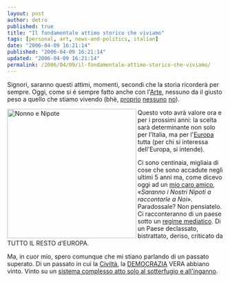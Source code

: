 ```yaml
---
layout: post
author: detro
published: true
title: "Il fondamentale attimo storico che viviamo"
tags: [personal, art, news-and-politics, italian]
date: "2006-04-09 16:21:14"
published: "2006-04-09 16:21:14"
updated: "2006-04-09 16:21:14"
permalink: /2006/04/09/il-fondamentale-attimo-storico-che-viviamo/
---
```


Signori, saranno questi attimi, momenti, secondi che la storia ricorderà per sempre.
Oggi, come si é sempre fatto anche con l'<a href="http://it.wikipedia.org/wiki/Arte">Arte</a>, nessuno da il giusto peso a quello che stiamo vivendo (bhè, <a href="http://www.micromega.net/">proprio</a> <a href="http://www.marcotravaglio.it/">nessuno</a> <a href="http://it.wikipedia.org/wiki/Dario_Fo">no</a>).

<img src="http://www.smartpiazza.com/chris/drawings/images/nonno_e_child.jpg" alt="Nonno e Nipote" align="left" width="300" />
Questo voto avrà valore ora e per i prossimi anni: la scelta sarà determinante non solo per l'Italia, ma per l'<a href="http://it.wikipedia.org/wiki/Europa">Europa</a> tutta (per chi si interessa dell'Europa, si intende).

Ci sono centinaia, migliaia di cose che sono accadute negli ultimi 5 anni ma, come dicevo oggi ad un <a href="http://it.wikipedia.org/wiki/Europa">mio caro amico</a>, &laquo;<em>Saranno i Nostri Nipoti a raccontarle a Noi</em>&raquo;. Paradossale? Non pensiatelo.
Ci racconteranno di un paese sotto un <a href="http://www.detronizator.org/home/index.php?s=regime+mediatico">regime mediatico</a>.
Di un Paese declassato, bistrattato, deriso, criticato da TUTTO IL RESTO d'EUROPA.

Ma, in cuor mio, spero comunque che mi stiano parlando di un passato superato. Di un passato in cui la <a href="http://it.wikipedia.org/wiki/Civilt%C3%A0">Civiltà</a>, la <a href="http://it.wikipedia.org/wiki/Democrazia">DEMOCRAZIA</a> VERA abbiano vinto. Vinto su un <a href="http://it.wikipedia.org/wiki/Italia">sistema complesso atto solo al sotterfugio e all'inganno</a>.
